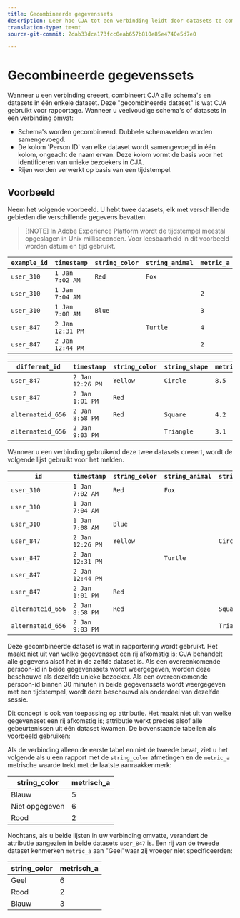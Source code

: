```yaml
---
title: Gecombineerde gegevenssets
description: Leer hoe CJA tot een verbinding leidt door datasets te combineren.
translation-type: tm+mt
source-git-commit: 2dab33dca173fcc0eab657b810e85e4740e5d7e0

---
```



# Gecombineerde gegevenssets

Wanneer u een verbinding creeert, combineert CJA alle schema&#39;s en datasets in één enkele dataset. Deze &quot;gecombineerde dataset&quot; is wat CJA gebruikt voor rapportage. Wanneer u veelvoudige schema&#39;s of datasets in een verbinding omvat:

* Schema&#39;s worden gecombineerd. Dubbele schemavelden worden samengevoegd.
* De kolom &#39;Person ID&#39; van elke dataset wordt samengevoegd in één kolom, ongeacht de naam ervan. Deze kolom vormt de basis voor het identificeren van unieke bezoekers in CJA.
* Rijen worden verwerkt op basis van een tijdstempel.

## Voorbeeld

Neem het volgende voorbeeld. U hebt twee datasets, elk met verschillende gebieden die verschillende gegevens bevatten.

>[!NOTE] In Adobe Experience Platform wordt de tijdstempel meestal opgeslagen in Unix milliseconden. Voor leesbaarheid in dit voorbeeld worden datum en tijd gebruikt.

| `example_id` | `timestamp` | `string_color` | `string_animal` | `metric_a` |
| --- | --- | --- | --- | --- |
| `user_310` | `1 Jan 7:02 AM` | `Red` | `Fox` |  |
| `user_310` | `1 Jan 7:04 AM` |  |  | `2` |
| `user_310` | `1 Jan 7:08 AM` | `Blue` |  | `3` |
| `user_847` | `2 Jan 12:31 PM` |  | `Turtle` | `4` |
| `user_847` | `2 Jan 12:44 PM` |  |  | `2` |

| `different_id` | `timestamp` | `string_color` | `string_shape` | `metric_b` |
| --- | --- | --- | --- | --- |
| `user_847` | `2 Jan 12:26 PM` | `Yellow` | `Circle` | `8.5` |
| `user_847` | `2 Jan 1:01 PM` | `Red` |  |  |
| `alternateid_656` | `2 Jan 8:58 PM` | `Red` | `Square` | `4.2` |
| `alternateid_656` | `2 Jan 9:03 PM` |  | `Triangle` | `3.1` |

Wanneer u een verbinding gebruikend deze twee datasets creeert, wordt de volgende lijst gebruikt voor het melden.

| `id` | `timestamp` | `string_color` | `string_animal` | `string_shape` | `metric_a` | `metric_b` |
| --- | --- | --- | --- | --- | --- | --- |
| `user_310` | `1 Jan 7:02 AM` | `Red` | `Fox` |  |  |  |
| `user_310` | `1 Jan 7:04 AM` |  |  |  | `2` |  |
| `user_310` | `1 Jan 7:08 AM` | `Blue` |  |  | `3` |  |
| `user_847` | `2 Jan 12:26 PM` | `Yellow` |  | `Circle` |  | `8.5` |
| `user_847` | `2 Jan 12:31 PM` |  | `Turtle` |  | `4` |  |
| `user_847` | `2 Jan 12:44 PM` |  |  |  | `2` |  |
| `user_847` | `2 Jan 1:01 PM` | `Red` |  |  |  |  |
| `alternateid_656` | `2 Jan 8:58 PM` | `Red` |  | `Square` |  | `4.2` |
| `alternateid_656` | `2 Jan 9:03 PM` |  |  | `Triangle` |  | `3.1` |

Deze gecombineerde dataset is wat in rapportering wordt gebruikt. Het maakt niet uit van welke gegevensset een rij afkomstig is; CJA behandelt alle gegevens alsof het in de zelfde dataset is. Als een overeenkomende persoon-id in beide gegevenssets wordt weergegeven, worden deze beschouwd als dezelfde unieke bezoeker. Als een overeenkomende persoon-id binnen 30 minuten in beide gegevenssets wordt weergegeven met een tijdstempel, wordt deze beschouwd als onderdeel van dezelfde sessie.

Dit concept is ook van toepassing op attributie. Het maakt niet uit van welke gegevensset een rij afkomstig is; attributie werkt precies alsof alle gebeurtenissen uit één dataset kwamen. De bovenstaande tabellen als voorbeeld gebruiken:

Als de verbinding alleen de eerste tabel en niet de tweede bevat, ziet u het volgende als u een rapport met de `string_color` afmetingen en de `metric_a` metrische waarde trekt met de laatste aanraakkenmerk:

| string_color | metrisch_a |
| --- | --- |
| Blauw | 5 |
| Niet opgegeven | 6 |
| Rood | 2 |

Nochtans, als u beide lijsten in uw verbinding omvatte, verandert de attributie aangezien in beide datasets `user_847` is. Een rij van de tweede dataset kenmerken `metric_a` aan &quot;Geel&quot;waar zij vroeger niet specificeerden:

| string_color | metrisch_a |
| --- | --- |
| Geel | 6 |
| Rood | 2 |
| Blauw | 3 |
